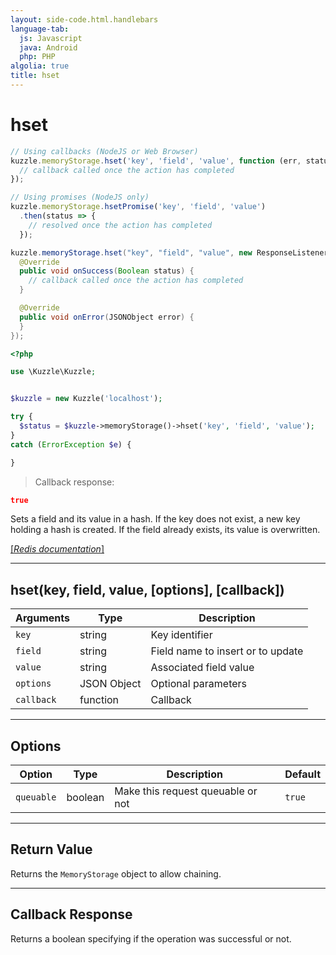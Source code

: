 ```yaml
---
layout: side-code.html.handlebars
language-tab:
  js: Javascript
  java: Android
  php: PHP
algolia: true
title: hset
---
```


# hset

```js
// Using callbacks (NodeJS or Web Browser)
kuzzle.memoryStorage.hset('key', 'field', 'value', function (err, status) {
  // callback called once the action has completed
});

// Using promises (NodeJS only)
kuzzle.memoryStorage.hsetPromise('key', 'field', 'value')
  .then(status => {
    // resolved once the action has completed
  });
```

```java
kuzzle.memoryStorage.hset("key", "field", "value", new ResponseListener<Boolean>() {
  @Override
  public void onSuccess(Boolean status) {
    // callback called once the action has completed
  }

  @Override
  public void onError(JSONObject error) {
  }
});
```

```php
<?php

use \Kuzzle\Kuzzle;


$kuzzle = new Kuzzle('localhost');

try {
  $status = $kuzzle->memoryStorage()->hset('key', 'field', 'value');
}
catch (ErrorException $e) {

}
```

> Callback response:

```json
true
```

Sets a field and its value in a hash. If the key does not exist, a new key holding a hash is created. If the field already exists, its value is overwritten.

[[_Redis documentation_]](https://redis.io/commands/hset)

---

## hset(key, field, value, [options], [callback])

| Arguments | Type | Description |
|---------------|---------|----------------------------------------|
| `key` | string | Key identifier |
| `field` | string | Field name to insert or to update |
| `value` | string | Associated field value |
| `options` | JSON Object | Optional parameters |
| `callback` | function | Callback |

---

## Options

| Option | Type | Description | Default |
|---------------|---------|----------------------------------------|---------|
| `queuable` | boolean | Make this request queuable or not  | ``true`` |

---

## Return Value

Returns the `MemoryStorage` object to allow chaining.

---

## Callback Response

Returns a boolean specifying if the operation was successful or not.
